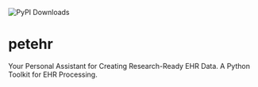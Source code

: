 ![PyPI Downloads](https://img.shields.io/pypi/dm/petehr)

# petehr
Your Personal Assistant for Creating Research-Ready EHR Data. A Python Toolkit for EHR Processing.
